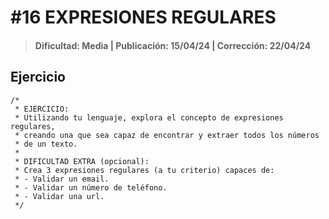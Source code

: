 # #16 EXPRESIONES REGULARES
> #### Dificultad: Media | Publicación: 15/04/24 | Corrección: 22/04/24

## Ejercicio

```
/*
 * EJERCICIO:
 * Utilizando tu lenguaje, explora el concepto de expresiones regulares,
 * creando una que sea capaz de encontrar y extraer todos los números
 * de un texto.
 *
 * DIFICULTAD EXTRA (opcional):
 * Crea 3 expresiones regulares (a tu criterio) capaces de:
 * - Validar un email.
 * - Validar un número de teléfono.
 * - Validar una url.
 */
```
